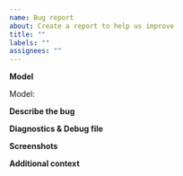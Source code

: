 ```yaml
---
name: Bug report
about: Create a report to help us improve
title: ""
labels: ""
assignees: ""
---
```


**Model**

<!--Specify the model listed on the box or the convector or the commercial name.
(not what is written in HA)
Specifier le nom du boitier ou le nom commercial du produit. pas ce qui apparait dans HA mais ce qui est ecrit surl étiquette du produit ou votre facture.-->

Model:

**Describe the bug**

<!--
I no longer have a Livebox and I don't work for them.
A clear and concise description of what the bug is.
Je n'ai plus de Livebox et je ne travaille pas pour eux.
Decrire le plus clairement votre pbl et si cela marchait avant sur une version précédente ou si cela n a jamais marcher.
-->

**Diagnostics & Debug file**

<!--
Please add the diagnostics file. This action runs all APIs and stores them in raw format. Sensitive data is hidden
Diagnostic files is MANDATORY
Debug file is optional or copy error in issue
Ajouter le fichier de diagnostic (et c est pas optionnel)
Activer au besoin le mode Debug ,faite quelques teste et soumette le fichier de debug. Ce fichier peut etre optionnel a l ouverture du pbl.
-->

**Screenshots**

<!--If applicable, add screenshots to help explain your problem.
Quelque capture d ecran si cela peut aider-->

**Additional context**

<!--Add any other context about the problem here.
Tout ce que vous jugez utile.

Ah autre chose, si cela marchait le lundi et que cela ne marche plus le mardi.
Et que vous avez pas fait de mise a jour de mon addon dans l intervalle.
Mes pouvoirs de télépathie ou de telekinesie sont quasi nulle.
J arrive pas a changer le code par la pensée sur votre Home Assistant.
Donc soit on a soucis chez le fournisseur, soit vous avez modifier des choses de votre côté.
N hésiter pas ouvrir un issue mais dans ce cas, une description précise est requise
-->
